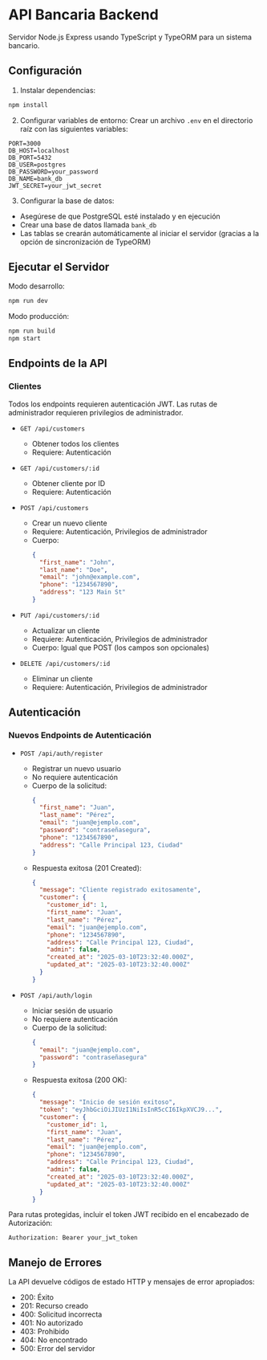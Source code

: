 # API Bancaria Backend

Servidor Node.js Express usando TypeScript y TypeORM para un sistema bancario.

## Configuración

1. Instalar dependencias:
```bash
npm install
```

2. Configurar variables de entorno:
Crear un archivo `.env` en el directorio raíz con las siguientes variables:
```
PORT=3000
DB_HOST=localhost
DB_PORT=5432
DB_USER=postgres
DB_PASSWORD=your_password
DB_NAME=bank_db
JWT_SECRET=your_jwt_secret
```

3. Configurar la base de datos:
- Asegúrese de que PostgreSQL esté instalado y en ejecución
- Crear una base de datos llamada `bank_db`
- Las tablas se crearán automáticamente al iniciar el servidor (gracias a la opción de sincronización de TypeORM)

## Ejecutar el Servidor

Modo desarrollo:
```bash
npm run dev
```

Modo producción:
```bash
npm run build
npm start
```

## Endpoints de la API

### Clientes

Todos los endpoints requieren autenticación JWT. Las rutas de administrador requieren privilegios de administrador.

- `GET /api/customers`
  - Obtener todos los clientes
  - Requiere: Autenticación

- `GET /api/customers/:id`
  - Obtener cliente por ID
  - Requiere: Autenticación

- `POST /api/customers`
  - Crear un nuevo cliente
  - Requiere: Autenticación, Privilegios de administrador
  - Cuerpo:
    ```json
    {
      "first_name": "John",
      "last_name": "Doe",
      "email": "john@example.com",
      "phone": "1234567890",
      "address": "123 Main St"
    }
    ```

- `PUT /api/customers/:id`
  - Actualizar un cliente
  - Requiere: Autenticación, Privilegios de administrador
  - Cuerpo: Igual que POST (los campos son opcionales)

- `DELETE /api/customers/:id`
  - Eliminar un cliente
  - Requiere: Autenticación, Privilegios de administrador

## Autenticación

### Nuevos Endpoints de Autenticación

- `POST /api/auth/register`
  - Registrar un nuevo usuario
  - No requiere autenticación
  - Cuerpo de la solicitud:
    ```json
    {
      "first_name": "Juan",
      "last_name": "Pérez",
      "email": "juan@ejemplo.com",
      "password": "contraseñasegura",
      "phone": "1234567890",
      "address": "Calle Principal 123, Ciudad"
    }
    ```
  - Respuesta exitosa (201 Created):
    ```json
    {
      "message": "Cliente registrado exitosamente",
      "customer": {
        "customer_id": 1,
        "first_name": "Juan",
        "last_name": "Pérez",
        "email": "juan@ejemplo.com",
        "phone": "1234567890",
        "address": "Calle Principal 123, Ciudad",
        "admin": false,
        "created_at": "2025-03-10T23:32:40.000Z",
        "updated_at": "2025-03-10T23:32:40.000Z"
      }
    }
    ```

- `POST /api/auth/login`
  - Iniciar sesión de usuario
  - No requiere autenticación
  - Cuerpo de la solicitud:
    ```json
    {
      "email": "juan@ejemplo.com",
      "password": "contraseñasegura"
    }
    ```
  - Respuesta exitosa (200 OK):
    ```json
    {
      "message": "Inicio de sesión exitoso",
      "token": "eyJhbGciOiJIUzI1NiIsInR5cCI6IkpXVCJ9...",
      "customer": {
        "customer_id": 1,
        "first_name": "Juan",
        "last_name": "Pérez",
        "email": "juan@ejemplo.com",
        "phone": "1234567890",
        "address": "Calle Principal 123, Ciudad",
        "admin": false,
        "created_at": "2025-03-10T23:32:40.000Z",
        "updated_at": "2025-03-10T23:32:40.000Z"
      }
    }
    ```

Para rutas protegidas, incluir el token JWT recibido en el encabezado de Autorización:
```
Authorization: Bearer your_jwt_token
```

## Manejo de Errores

La API devuelve códigos de estado HTTP y mensajes de error apropiados:

- 200: Éxito
- 201: Recurso creado
- 400: Solicitud incorrecta
- 401: No autorizado
- 403: Prohibido
- 404: No encontrado
- 500: Error del servidor
